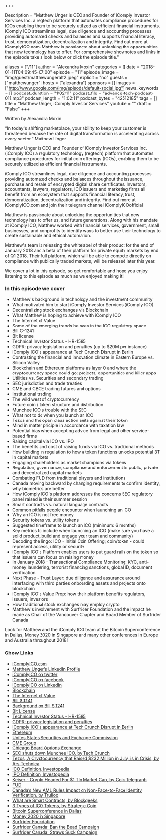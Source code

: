 +++

Description = "Matthew Unger is CEO and Founder of iComply Investor Services Inc. a regtech platform that automates compliance procedures for ICOs enabling them to be securely utilized as efficient financial instruments. iComply ICO streamlines legal, due diligence and accounting processes providing automated checks and balances and supports financial literacy, trust, democratization, decentralization and integrity. Find out more at iComplyICO.com. Matthew is passionate about unlocking the opportunities that new technology has to offer. For comprehensive shownotes and links in the episode take a look below or click the episode title."

aliases = ["/11"]
author = "Alexandra Moxin"
categories = []
date = "2018-01-11T04:09:45-07:00"
episode = "11"
episode_image = "img/guest/matthewungeralt2.jpeg"
explicit = "no"
guests = ["matthewunger"]
hosts = ["alexandra"]
sponsors = []
images = ["http://www.google.com/img/episode/default-social.jpg"]
news_keywords = []
podcast_duration = "1:02:11"
podcast_file = "advance-tech-podcast-011.mp3"
podcast_length = "1:02:11"
podcast_bytes = "42512185"
tags = []
title = "Matthew Unger, iComply Investor Services"
youtube = ""
draft = "False"
+++

Written by Alexandra Moxin

“In today's shifting marketplace, your ability to keep your customer is threatened because the rate of digital transformation is accelerating across every sector.” Matthew Unger

Matthew Unger is CEO and Founder of iComply Investor Services Inc. (iComply ICO) a regulatory technology (regtech) platform that automates compliance procedures for initial coin offerings (ICOs), enabling them to be securely utilized as efficient financial instruments.

iComply ICO streamlines legal, due diligence and accounting processes providing automated checks and balances throughout the issuance, purchase and resale of encrypted digital share certificates. Investors, accountants, lawyers, regulators, ICO issuers and marketing firms all benefit from an ecosystem that supports financial literacy, trust, democratization, decentralization and integrity. Find out more at iComplyICO.com and join their telegram channel iComplyICOofficial

Matthew is passionate about unlocking the opportunities that new technology has to offer us, and future generations. Along with his mandate at iComply ICO, Matthew worked with financial services, government, small businesses, and nonprofits to identify ways to better use their technology to create sustainable and ethical automation.

Matthew's team is releasing the whitelabel of their product for the end of January 2018 and a beta of their platform for private equity markets by end of Q1 2018. Their full platform, which will be able to compete directly on compliance with publically traded markets, will be released later this year.

We cover a lot in this episode, so get comfortable and hope you enjoy listening to this episode as much as we enjoyed making it!


### In this episode we cover
* Matthew's background in technology and the investment community
* What motivated him to start iComply Investor Services (iComply ICO)
* Decentralizing stock exchanges via Blockchain
* What Matthew is hoping to achieve with iComply ICO
* The Internet of Value
* Some of the emerging trends he sees in the ICO regulatory space
* Bill C-1241
* Bit license
* Technical Investor Status - HR-1585
* GDPR: privacy legislation and penalties (up to $20M per instance)
* iComply ICO's appearance at Tech Crunch Disrupt in Berlin
* Contrasting the financial and innovation climate in Eastern Europe vs. Silicon Valley
* Blockchain and Ethereum platforms as layer 0 and where the cryptocurrency space could go: projects, opportunities and killer apps
* Utilities vs. Securities and secondary trading
* SEC jurisdiction and trade treaties
* CME and CBOE trading futures and options
* Institutional trading
* The wild west of cryptocurrency
* Future coin / token structure and distribution
* Munchee ICO's trouble with the SEC
* What not to do when you launch an ICO
* Tezos and the open class action suits against their token
* Mind in matter priciple in accordance with taxation law
* Potential bias when accepting advice from legal and other service-based firms
* Raising capital via ICO vs. IPO
* The benefits and cost of raising funds via ICO vs. traditional methods
* How building in regulation to how a token functions unlocks potential 3T in capital markets
* Engaging shareholders as market champions via tokens
* Regulation, governance, compliance and enforcement in public, private and decentralized capital markets
* Combating FUD from traditional players and institutions
* Canada moving backward by changing requirements to confirm identity, why biometrics are better
* How iComply ICO's platform addresses the concerns SEC regulatory panel raised in their summer session
* Smart contracts vs. natural language contracts
* Common pitfalls people encounter when launching an ICO
* Why an ICO is not free money
* Security tokens vs. utility tokens
* Suggested timeframe to launch an ICO (minimum: 6 months)
* Key metrics to include when launching an ICO (make sure you have a solid product, build and engage your team and community)
* Decoding the lingo: ICO - Initial Coin Offering; coin/token - could represent access, utility or security
* iComply ICO's Platform enables users to put guard rails on the token so that issuers can focus on raising money
* In January 2018 - Transactional Compliance Monitoring: KYC, anti-money laundering, terrorist financing sanctions, global ID, document verification
* Next Phase - Trust Layer: due diligence and assurance around interfacing with third parties onboarding assets and projects onto blockchain
* iComply ICO's Value Prop: how their platform benefits regulators, issuers, investors
* How traditional stock exchanges may employ crypto
* Matthew's involvement with Surfrider Foundation and the impact he made as Chair of the Vancouver Chapter and Board Member of Surfrider Canada

Look for Matthew and the iComply ICO team at the Bitcoin Superconference in Dallas, Money 2020 in Singapore and many other conferences in Europe and Australia throughout 2018!


### Show Links
* [iComplyICO.com](https://www.icomplyico.com/)
* [Matthew Unger’s LinkedIn Profile](https://www.linkedin.com/in/matthewbhunger/)
* [iComplyICO on twitter](https://twitter.com/icomplyico)
* [iComplyICO on facebook](https://www.facebook.com/icomplyico/)
* [iComplyICO on LinkedIn](https://www.linkedin.com/company/18235905/)
* [Blockchain](https://www.blockchain.com/)
* [The Internet of Value](https://hackernoon.com/a-vision-of-the-internet-of-value-ad187abf5826)
* [Bill S.1241](https://www.congress.gov/bill/115th-congress/senate-bill/1241/text)
* [Background on Bill S.1241](https://news.bitcoin.com/proposed-u-s-legislation-may-criminalize-those-who-conceal-bitcoin/)
* [Bit License](https://en.wikipedia.org/wiki/BitLicense)
* [Technical Investor Status - HR-1585](https://www.congress.gov/bill/115th-congress/house-bill/1585)
* [GDPR: privacy legislation and penalties](https://en.wikipedia.org/wiki/General_Data_Protection_Regulation)
* [iComply ICO's appearance at Tech Crunch Disrupt in Berlin](https://techcrunch.com/2017/10/25/announcing-the-startups-featured-in-startup-alley-pavilions-at-disrupt-berlin/)
* [Ethereum](https://www.ethereum.org/)
* [Unites States Securities and Exchange Commission](https://www.sec.gov/)
* [CME Group](http://www.cmegroup.com/)
* [Chicago Board Options Exchange](http://www.cboe.com/)
* [SEC shuts down Munchee ICO, by Tech Crunch](https://techcrunch.com/2017/12/12/sec-shuts-down-munchee-ico/)
* [Tezos, A Cryptocurrency that Raised $232 Million in July, is in Crisis, by Ars Technica](https://arstechnica.com/tech-policy/2017/11/tezos-a-cryptocurrency-that-raised-232-million-in-july-is-in-crisis/)
* [ICO Definition, Investopedia](https://www.investopedia.com/terms/i/initial-coin-offering-ico.asp)
* [IPO Definition, Investopedia](https://www.investopedia.com/terms/i/ipo.asp)
* [Keiser - Crypto Headed For $1 Tln Market Cap, by Coin Telegraph](https://cointelegraph.com/news/keiser-crypto-headed-for-1-tln-market-cap)
* [FUD](https://en.wikipedia.org/wiki/Fear,_uncertainty_and_doubt)
* [Canada’s New AML Rules Impact on Non-Face-to-Face Identity Verification, by Trulioo](https://www.trulioo.com/blog/canadas-new-aml-rules-identity-verification/)
* [What are Smart Contracts, by Blockgeeks](https://blockgeeks.com/guides/smart-contracts/)
* [3 Types of ICO Tokens, by Strategic Coin](http://strategiccoin.com/3-types-ico-tokens/)
* [Bitcoin Superconference in Dallas](https://www.bitcoinsuperconference.com/)
* [Money 2020 in Singapore](https://asia.money2020.com/)
* [Surfrider Foundation](https://www.surfrider.org/)
* [Surfrider Canada: Ban the Bead Campaign](http://www.vancouverbc.surfrider.org/ban-the-bead/)
* [Surfrider Canada: Straws Suck Campaign](http://www.vancouverbc.surfrider.org/straws-suck/)